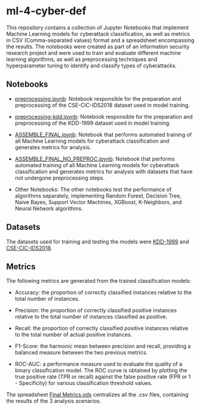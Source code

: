 # ml-4-cyber-def

This repository contains a collection of Jupyter Notebooks that implement Machine Learning models for cyberattack classification, as well as metrics in CSV (Comma-separated values) format and a spreadsheet encompassing the results. The notebooks were created as part of an information security research project and were used to train and evaluate different machine learning algorithms, as well as preprocessing techniques and hyperparameter tuning to identify and classify types of cyberattacks.

## Notebooks

- [preprocessing.ipynb](scripts/preprocessing.ipynb): Notebook responsible for the preparation and preprocessing of the CSE-CIC-IDS2018 dataset used in model training.

- [preprocessing-kdd.ipynb](scripts/preprocessing-kdd.ipynb): Notebook responsible for the preparation and preprocessing of the KDD-1999 dataset used in model training.

- [ASSEMBLE_FINAL.ipynb](scripts/ASSEMBLE_FINAL.ipynb): Notebook that performs automated training of all Machine Learning models for cyberattack classification and generates metrics for analysis.

- [ASSEMBLE_FINAL_NO_PREPROC.ipynb](scripts/ASSEMBLE_FINAL_NO_PREPROC.ipynb): Notebook that performs automated training of all Machine Learning models for cyberattack classification and generates metrics for analysis with datasets that have not undergone preprocessing steps.

- Other Notebooks: The other notebooks test the performance of algorithms separately, implementing Random Forest, Decision Tree, Naive Bayes, Support Vector Machines, XGBoost, K-Neighbors, and Neural Network algorithms.

## Datasets

The datasets used for training and testing the models were [KDD-1999](https://kdd.org/kdd-cup/view/kdd-cup-1999) and [CSE-CIC-IDS2018](https://registry.opendata.aws/cse-cic-ids2018).

## Metrics

The following metrics are generated from the trained classification models:

- Accuracy: the proportion of correctly classified instances relative to the total number of instances.

- Precision: the proportion of correctly classified positive instances relative to the total number of instances classified as positive.

- Recall: the proportion of correctly classified positive instances relative to the total number of actual positive instances.

- F1-Score: the harmonic mean between precision and recall, providing a balanced measure between the two previous metrics.

- ROC-AUC: a performance measure used to evaluate the quality of a binary classification model. The ROC curve is obtained by plotting the true positive rate (TPR or recall) against the false positive rate (FPR or 1 - Specificity) for various classification threshold values.

The spreadsheet [Final Metrics.ods](metrics/Final%20Metrics.ods) centralizes all the .csv files, containing the results of the 3 analysis scenarios.